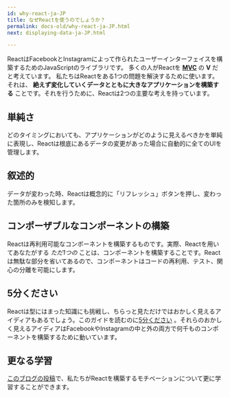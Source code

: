 ```yaml
---
id: why-react-ja-JP
title: なぜReactを使うのでしょうか？
permalink: docs-old/why-react-ja-JP.html
next: displaying-data-ja-JP.html

---
```

ReactはFacebookとInstagramによって作られたユーザーインターフェイスを構築するためのJavaScriptのライブラリです。
多くの人がReactを **[MVC](https://en.wikipedia.org/wiki/Model%E2%80%93view%E2%80%93controller)** の **V** だと考えています。
私たちはReactをある1つの問題を解決するために使います。それは、 **絶えず変化していくデータとともに大きなアプリケーションを構築する** ことです。それを行うために、Reactは2つの主要な考えを持っています。

## 単純さ

どのタイミングにおいても、アプリケーションがどのように見えるべきかを単純に表現し、Reactは根底にあるデータの変更があった場合に自動的に全てのUIを管理します。

## 叙述的

データが変わった時、Reactは概念的に「リフレッシュ」ボタンを押し、変わった箇所のみを検知します。

## コンポーザブルなコンポーネントの構築
Reactは再利用可能なコンポーネントを構築するものです。実際、Reactを用いてあなたがする *ただ1つの* ことは、コンポーネントを構築することです。Reactは無駄な部分を省いてあるので、コンポーネントはコードの再利用、テスト、関心の分離を可能にします。

## 5分ください

Reactは型にはまった知識にも挑戦し、ちらっと見ただけではおかしく見えるアイディアもあるでしょう。このガイドを読むのに[5分ください](https://signalvnoise.com/posts/3124-give-it-five-minutes) 。それらのおかしく見えるアイディアはFacebookやInstagramの中と外の両方で何千ものコンポーネントを構築するために動いています。

## 更なる学習

[このブログの投稿](/react/blog/2013/06/05/why-react.html)で、私たちがReactを構築するモチベーションについて更に学習することができます。
